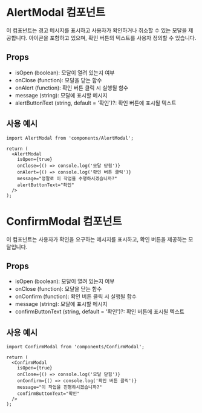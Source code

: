 # AlertModal 컴포넌트

이 컴포넌트는 경고 메시지를 표시하고 사용자가 확인하거나 취소할 수 있는 모달을 제공합니다. 아이콘을 포함하고 있으며, 확인 버튼의 텍스트를 사용자 정의할 수 있습니다.

## Props

- isOpen (boolean): 모달이 열려 있는지 여부
- onClose (function): 모달을 닫는 함수
- onAlert (function): 확인 버튼 클릭 시 실행될 함수
- message (string): 모달에 표시할 메시지
- alertButtonText (string, default = '확인')?: 확인 버튼에 표시될 텍스트

## 사용 예시

```tsx
import AlertModal from 'components/AlertModal';

return (
  <AlertModal
    isOpen={true}
    onClose={() => console.log('모달 닫힘')}
    onAlert={() => console.log('확인 버튼 클릭')}
    message="정말로 이 작업을 수행하시겠습니까?"
    alertButtonText="확인"
  />
);
```

# ConfirmModal 컴포넌트

이 컴포넌트는 사용자가 확인을 요구하는 메시지를 표시하고, 확인 버튼을 제공하는 모달입니다.

## Props

- isOpen (boolean): 모달이 열려 있는지 여부
- onClose (function): 모달을 닫는 함수
- onConfirm (function): 확인 버튼 클릭 시 실행될 함수
- message (string): 모달에 표시할 메시지
- confirmButtonText (string, default = '확인')?: 확인 버튼에 표시될 텍스트

## 사용 예시

```tsx
import ConfirmModal from 'components/ConfirmModal';

return (
  <ConfirmModal
    isOpen={true}
    onClose={() => console.log('모달 닫힘')}
    onConfirm={() => console.log('확인 버튼 클릭')}
    message="이 작업을 진행하시겠습니까?"
    confirmButtonText="확인"
  />
);
```

